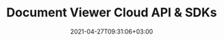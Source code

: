 ---
############################# Static ############################
layout: "product"
date: 2021-04-27T09:31:06+03:00
draft: false

############################# Head ############################
head_title: "Document Viewer REST API & Cloud SDKs | GroupDocs"
head_description: "Create document viewer & render images and documents using Cloud SDKs for .NET, Java, PHP, Python, Ruby, Node.js or cURL to communicate with REST APIs."

############################# Header ############################
title: "Document Viewer Cloud API & SDKs"
description: "Develop document viewing applications in any platform by just communicating with our efficient REST APIs."

############################# APIs ###############################
apis:
  enable: true

  api:
    # api loop
    - title: "GroupDocs.Viewer Cloud SDKs Include"
      
      api_product:
        # api_product loop
        - link: "/viewer/curl/"
          img_alt: "GroupDocs.Viewer Cloud for cURL"
          image: "/sdk/272x272/groupdocs_viewer-for-curl.webp"
          product: "GroupDocs.Viewer"
          platform: "Cloud for cURL"
          content: "Send API requests to our cloud-based document viewer RESTful API supporting over 85 file formats using cURL."

        # api_product loop
        - link: "/viewer/net/"
          img_alt: "GroupDocs.Viewer Cloud SDK for .NET"
          image: "/sdk/272x272/groupdocs_viewer-for-net.webp"
          product: "GroupDocs.Viewer"
          platform: "Cloud SDK for .NET"
          content: "Add ability to render documents effectively and reliably in your .NET application using the SDK for .NET."

          # api_product loop
        - link: "/viewer/java/"
          img_alt: "GroupDocs.Viewer Cloud SDK for Java"
          image: "/sdk/272x272/groupdocs_viewer-for-java.webp"
          product: "GroupDocs.Viewer"
          platform: "Cloud SDK for Java"
          content: "SDK for java to add the ability to render documents quickly for a multitude of file formats."

    # api loop
    - api_product:
        # api_product loop
        - link: "/viewer/php/"
          img_alt: "GroupDocs.Viewer Cloud SDK for PHP"
          image: "/sdk/272x272/groupdocs_viewer-for-php.webp"
          product: "GroupDocs.Viewer"
          platform: "Cloud SDK for PHP"
          content: "PHP SDK to accelerate your experience with our cloud-based document viewer RESTful API supporting over 85 file formats."

        # api_product loop
        - link: "/viewer/python/"
          img_alt: "GroupDocs.Viewer Cloud SDK for Python"
          image: "/sdk/272x272/groupdocs_viewer-for-python.webp"
          product: "GroupDocs.Viewer"
          platform: "Cloud SDK for Python"
          content: "Add the functionality to view documents in your app using our SDK for Python."

          
          # api_product loop
        - link: "/viewer/ruby/"
          img_alt: "GroupDocs.Viewer Cloud SDK for Ruby"
          image: "/sdk/272x272/groupdocs_viewer-for-ruby.webp"
          product: "GroupDocs.Viewer"
          platform: "Cloud SDK for Ruby"
          content: "SDK for Ruby to render a variety of document formats in your application."


    # api loop
    - api_product:
        # api_product loop
        - link: "/viewer/node.js"
          img_alt: "GroupDocs.Viewer Cloud SDK for Node.js"
          image: "/sdk/272x272/groupdocs_viewer-for-node.webp"
          product: "GroupDocs.Viewer"
          platform: "Cloud SDK for Node.js"
          content: "SDK for Node.js to easily incorporate our cloud based document viewer API in your app."

        # api_product loop
        - link: "/viewer/android/"
          img_alt: "GroupDocs.Viewer Cloud SDK for Android"
          image: "/sdk/272x272/groupdocs_viewer-for-android.webp"
          product: "GroupDocs.Viewer"
          platform: "Cloud SDK for Android"
          content: "SDK for Android to view documents in your Android app."

        

############################# Testimonials ###############################
testimonials:
  enable: false
  bg_color: "bg-gray"

  testimonial:
    # testimonial item loop
    - name: "David Hoffman"
      designation: "Psychologist"
      content: "I am excitedly watching the growth of GroupDocs. The responsiveness of your full team has helped me greatly, when I talk to someone at GroupDocs I can guarantee that someone is listening and making things happen."

############################# Back to top ###############################
back_to_top:
  enable: true
---